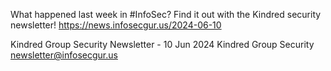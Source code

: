 What happened last week in #InfoSec? Find it out with the Kindred security newsletter!
https://news.infosecgur.us/2024-06-10

Kindred Group Security Newsletter - 10 Jun 2024
Kindred Group Security
newsletter@infosecgur.us
 
